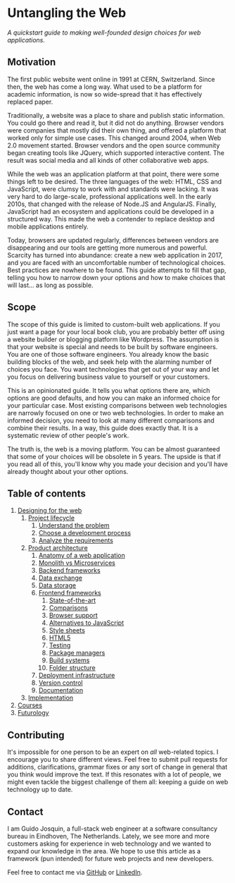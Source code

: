 # Untangling the Web

*A quickstart guide to making well-founded design choices for web applications.*

## Motivation

The first public website went online in 1991 at CERN, Switzerland. Since then, the web has come a long way. What used to be a platform for academic information, is now so wide-spread that it has effectively replaced paper.

Traditionally, a website was a place to share and publish static information. You could go there and read it, but it did not do anything. Browser vendors were companies that mostly did their own thing, and offered a platform that worked only for simple use cases. This changed around 2004, when Web 2.0 movement started. Browser vendors and the open source community began creating tools like JQuery, which supported interactive content. The result was social media and all kinds of other collaborative web apps.

While the web was an application platform at that point, there were some things left to be desired. The three languages of the web: HTML, CSS and JavaScript, were clumsy to work with and standards were lacking. It was very hard to do large-scale, professional applications well. In the early 2010s, that changed with the release of Node.JS and AngularJS. Finally, JavaScript had an ecosystem and applications could be developed in a structured way. This made the web a contender to replace desktop and mobile applications entirely.

Today, browsers are updated regularly, differences between vendors are disappearing and our tools are getting more numerous and powerful. Scarcity has turned into abundance: create a new web application in 2017, and you are faced with an uncomfortable number of technological choices. Best practices are nowhere to be found. This guide attempts to fill that gap, telling you how to narrow down your options and how to make choices that will last... as long as possible. 

## Scope

The scope of this guide is limited to custom-built web applications. If you just want a page for your local book club, you are probably better off using a website builder or blogging platform like Wordpress. The assumption is that your website is special and needs to be built by software engineers. You are one of those software engineers. You already know the basic building blocks of the web, and seek help with the alarming number of choices you face. You want technologies that get out of your way and let you focus on delivering business value to yourself or your customers.

This is an opinionated guide. It tells you what options there are, which options are good defaults, and how you can make an informed choice for your particular case. Most existing comparisons between web technologies are narrowly focused on one or two web technologies. In order to make an informed decision, you need to look at many different comparisons and combine their results. In a way, this guide does exactly that. It is a systematic review of other people's work.

The truth is, the web is a moving platform. You can be almost guaranteed that some of your choices will be obsolete in 5 years. The upside is that if you read all of this, you'll know why you made your decision and you'll have already thought about your other options. 

## Table of contents

1. [Designing for the web](./designing-for-the-web.md)
	1. [Project lifecycle](./designing-for-the-web.md#project-lifecycle)
		1. [Understand the problem](./designing-for-the-web.md#understand-the-problem)
		1. [Choose a development process](./designing-for-the-web.md#choose-a-development-process)
		1. [Analyze the requirements](./designing-for-the-web.md#analyze-the-requirements)
	2. [Product architecture](./designing-for-the-web.md#product-architecture)
		1. [Anatomy of a web application](./designing-for-the-web.md#anatomy-of-a-web-application)
		2. [Monolith vs Microservices](./designing-for-the-web.md#monolith-vs-microservices)
		3. [Backend frameworks](./designing-for-the-web.md#backend-frameworks)
		4. [Data exchange](./designing-for-the-web.md#data-exchange)
		5. [Data storage](./designing-for-the-web.md#data-storage)
		6. [Frontend frameworks](./designing-for-the-web.md#frontend-frameworks)
			1. [State-of-the-art](./designing-for-the-web.md#state-of-the-art)
			2. [Comparisons](./designing-for-the-web.md#comparisons)
			3. [Browser support](./designing-for-the-web.md#browser-support)
			4. [Alternatives to JavaScript](./designing-for-the-web.md#alternatives-to-javascript)
			5. [Style sheets](./designing-for-the-web.md#style-sheets)
			6. [HTML5](./designing-for-the-web.md#html5)
			7. [Testing](./designing-for-the-web.md#testing)
			8. [Package managers](./designing-for-the-web.md#package-managers)
			9. [Build systems](./designing-for-the-web.md#build-systems)
			10. [Folder structure](./designing-for-the-web.md#folder-structure) 
		7. [Deployment infrastructure](./designing-for-the-web.md#deployment-infrastructure)
		8. [Version control](./designing-for-the-web.md#version-control)
		9. [Documentation](./designing-for-the-web.md#documentation)
	3. [Implementation](./designing-for-the-web.md#implementation)
2. [Courses](./courses.md)
3. [Futurology](./futurology.md)

## Contributing
It's impossible for one person to be an expert on *all* web-related topics. I encourage you to share different views. Feel free to submit pull requests for additions, clarifications, grammar fixes or any sort of change in general that you think would improve the text. If this resonates with a lot of people,
we might even tackle the biggest challenge of them all: keeping a guide on web technology up to date.


## Contact
I am Guido Josquin, a full-stack web engineer at a software consultancy bureau in Eindhoven, The Netherlands. Lately, we see more and more customers asking for experience in web technology and we wanted to expand our knowledge in the area. We hope to use this article as a framework (pun intended) for future web projects and new developers.

Feel free to contact me via [GitHub] or [LinkedIn].

  [GitHub]: https://github.com/Oduig/untangling-the-web
  [LinkedIn]: https://www.linkedin.com/in/guido-josquin-60429643/ 
